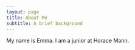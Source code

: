 ```yaml
---
layout: page
title: About Me
subtitle: A brief background
---
```


My name is Emma. I am a junior at Horace Mann.
